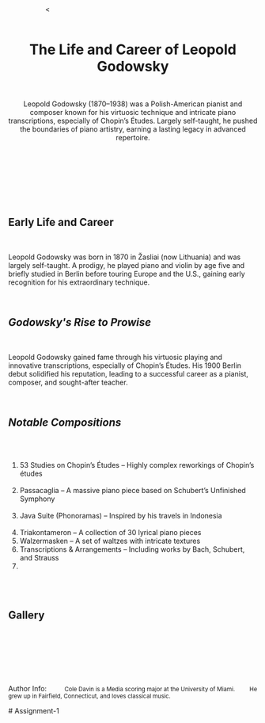 <!DOCTYPE html>
<html lang="en">
<head>
    <meta charset="UTF-8"
    <meta name="viewport" content="width=device-width, initial-scale1.0">
    <meta name="author" content="Cole Davin">
    <meta name="description" content="An informationsl webpage about singer-songwriter Gracie Abrams">
    <<meta name="keywords" content="Leopold Godowsky, Chopin Studies, Passacaglia">
    <title> All About Leopold Godowsky</title>
</head>
<body>
    <header>
        <h1> The Life and Career of Leopold Godowsky </h1>
        <p> Leopold Godowsky (1870–1938) was a Polish-American pianist and
composer known for his virtuosic technique and intricate piano transcriptions, especially of Chopin’s Études. Largely self-taught, he pushed the boundaries of piano artistry, earning a lasting legacy in advanced repertoire. </p>
    </header>
<!-- This is the main area -->
 <main>
    <!-- Section 1 -->
<section>
    <h2>Early Life and Career</h2>
    <p>Leopold Godowsky was born in 1870 in Žasliai (now Lithuania) and was largely self-taught. A prodigy, he played piano and violin by age five and briefly studied in Berlin before touring Europe and the U.S., gaining early recognition for his extraordinary technique.
</section>
<!-- Section 2-->
 <section>
    <em> <h2>Godowsky's Rise to Prowise</h2> </em>
    <p>Leopold Godowsky gained fame through his virtuosic playing and innovative transcriptions, especially of Chopin’s Études. His 1900 Berlin debut solidified his reputation, leading
to a successful career as a pianist, composer, and sought-after teacher.<p>


 </section>
 <!--Section 3-->
 <section>
   <em> <h2>Notable Compositions</h2> </em> 
    <ol> 
        <li>53 Studies on Chopin’s Études – Highly complex reworkings of Chopin’s études</li>
        <li>Passacaglia – A massive piano piece based on Schubert’s Unfinished Symphony</li>
        <li>Java Suite (Phonoramas) – Inspired by his travels in Indonesia</li>
        <li>Triakontameron – A collection of 30 lyrical piano pieces</li>
        <li>Walzermasken – A set of waltzes with intricate textures</li>
        <li>Transcriptions & Arrangements – Including works by Bach, Schubert, and Strauss<li>
    </ol>
 </ul>
 </section>
 <!--Section 5-->
 <section> 
    <h2> Gallery </h2>
    <img src></section>
    <img src></section>
    <p>
    <img src= ></section>
</p>
 </main>

<section> 
 <footer>
    <p>Author Info:
    <small> 
    Cole Davin is a Media scoring major at the University of Miami.
        He grew up in Fairfield, Connecticut, and loves classical music.</small> </p> </section> </footer>
</body>
</html># Assignment-1